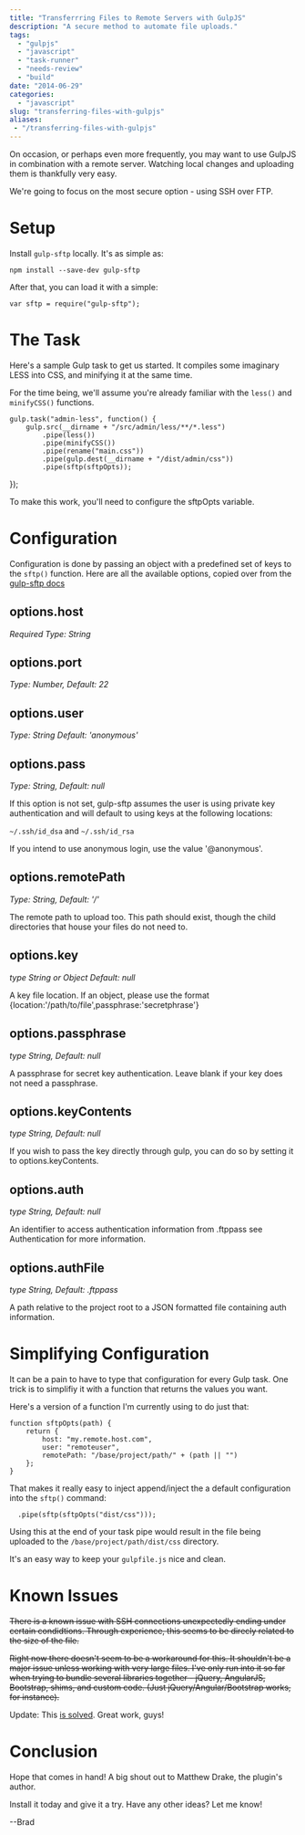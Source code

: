 ```yaml
---
title: "Transferrring Files to Remote Servers with GulpJS"
description: "A secure method to automate file uploads."
tags:
  - "gulpjs"
  - "javascript"
  - "task-runner"
  - "needs-review"
  - "build"
date: "2014-06-29"
categories:
  - "javascript"
slug: "transferring-files-with-gulpjs"
aliases:
 - "/transferring-files-with-gulpjs"
---
```


On occasion, or perhaps even more frequently, you may want to use GulpJS in combination with a remote server. Watching local changes and uploading them is thankfully very easy.

We're going to focus on the most secure option - using SSH over FTP.

# Setup

Install `gulp-sftp` locally. It's as simple as:

	npm install --save-dev gulp-sftp

After that, you can load it with a simple:

	var sftp = require("gulp-sftp");

# The Task
Here's a sample Gulp task to get us started. It compiles some imaginary LESS into CSS, and minifying it at the same time.

For the time being, we'll assume you're already familiar with the `less()` and `minifyCSS()` functions.

	gulp.task("admin-less", function() {
  		gulp.src(__dirname + "/src/admin/less/**/*.less")
      		.pipe(less())
      		.pipe(minifyCSS())
      		.pipe(rename("main.css"))
      		.pipe(gulp.dest(__dirname + "/dist/admin/css"))
      		.pipe(sftp(sftpOpts));
});

To make this work, you'll need to configure the sftpOpts variable.

# Configuration
Configuration is done by passing an object with a predefined set of keys to the `sftp()` function. Here are all the available options, copied over from the [gulp-sftp docs](https://www.npmjs.org/package/gulp-sftp)

## options.host

*Required
Type: String*

## options.port

*Type: Number, Default: 22*

## options.user

*Type: String
Default: 'anonymous'*

## options.pass

*Type: String, Default: null*

If this option is not set, gulp-sftp assumes the user is using private key authentication and will default to using keys at the following locations:

`~/.ssh/id_dsa` and `~/.ssh/id_rsa`

If you intend to use anonymous login, use the value '@anonymous'.

## options.remotePath

*Type: String, Default: '/'*

The remote path to upload too. This path should exist, though the child directories that house your files do not need to.

## options.key

*type String or Object Default: null*

A key file location. If an object, please use the format {location:'/path/to/file',passphrase:'secretphrase'}

## options.passphrase

*type String, Default: null*

A passphrase for secret key authentication. Leave blank if your key does not need a passphrase.

## options.keyContents

*type String, Default: null*

If you wish to pass the key directly through gulp, you can do so by setting it to options.keyContents.
## options.auth

*type String, Default: null*

An identifier to access authentication information from .ftppass see Authentication for more information.
## options.authFile

*type String, Default: .ftppass*

A path relative to the project root to a JSON formatted file containing auth information.


# Simplifying Configuration

It can be a pain to have to type that configuration for every Gulp task. One trick is to simplifiy it with a function that returns the values you want.

Here's a version of a function I'm currently using to do just that:

    function sftpOpts(path) {
        return {
            host: "my.remote.host.com",
            user: "remoteuser",
            remotePath: "/base/project/path/" + (path || "")
        };
    }

That makes it really easy to inject append/inject the a default configuration into the `sftp()` command:

      .pipe(sftp(sftpOpts("dist/css")));

Using this at the end of your task pipe would result in the file being uploaded to the `/base/project/path/dist/css` directory.

It's an easy way to keep your `gulpfile.js` nice and clean.

# Known Issues

~~There is a known issue with SSH connections unexpectedly ending under certain condidtions. Through experience, this seems to be direcly related to the size of the file.~~

~~Right now there doesn't seem to be a workaround for this. It shouldn't be a major issue unless working with very large files. I've only run into it so far when trying to bundle several libraries together - jQuery, AngularJS, Bootstrap, shims, and custom code. (Just jQuery/Angular/Bootstrap works, for instance).~~

Update: This [is solved](https://www.npmjs.com/package/gulp-sftp#error-sftp-abrupt-closure). Great work, guys!

# Conclusion

Hope that comes in hand! A big shout out to Matthew Drake, the plugin's author.

Install it today and give it a try. Have any other ideas? Let me know!

--Brad
